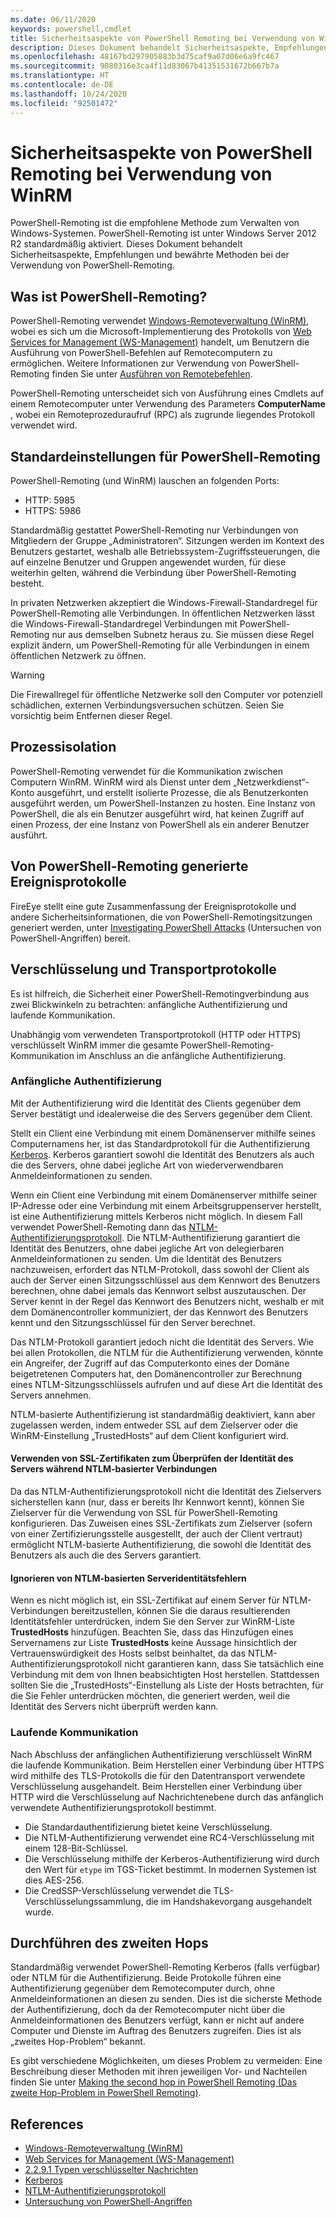 ```yaml
---
ms.date: 06/11/2020
keywords: powershell,cmdlet
title: Sicherheitsaspekte von PowerShell Remoting bei Verwendung von WinRM
description: Dieses Dokument behandelt Sicherheitsaspekte, Empfehlungen und bewährte Methoden bei der Verwendung von PowerShell-Remoting.
ms.openlocfilehash: 48167bd297905883b3d75caf9a07d06e6a9fc467
ms.sourcegitcommit: 9080316e3ca4f11d83067b41351531672b667b7a
ms.translationtype: HT
ms.contentlocale: de-DE
ms.lasthandoff: 10/24/2020
ms.locfileid: "92501472"
---
```

# <a name="security-considerations-for-powershell-remoting-using-winrm"></a>Sicherheitsaspekte von PowerShell Remoting bei Verwendung von WinRM

PowerShell-Remoting ist die empfohlene Methode zum Verwalten von Windows-Systemen. PowerShell-Remoting ist unter Windows Server 2012 R2 standardmäßig aktiviert. Dieses Dokument behandelt Sicherheitsaspekte, Empfehlungen und bewährte Methoden bei der Verwendung von PowerShell-Remoting.

## <a name="what-is-powershell-remoting"></a>Was ist PowerShell-Remoting?

PowerShell-Remoting verwendet [Windows-Remoteverwaltung (WinRM)](/windows/win32/winrm/portal), wobei es sich um die Microsoft-Implementierung des Protokolls von [Web Services for Management (WS-Management)](https://www.dmtf.org/sites/default/files/standards/documents/DSP0226_1.2.0.pdf) handelt, um Benutzern die Ausführung von PowerShell-Befehlen auf Remotecomputern zu ermöglichen. Weitere Informationen zur Verwendung von PowerShell-Remoting finden Sie unter [Ausführen von Remotebefehlen](running-remote-commands.md).

PowerShell-Remoting unterscheidet sich von Ausführung eines Cmdlets auf einem Remotecomputer unter Verwendung des Parameters **ComputerName** , wobei ein Remoteprozeduraufruf (RPC) als zugrunde liegendes Protokoll verwendet wird.

## <a name="powershell-remoting-default-settings"></a>Standardeinstellungen für PowerShell-Remoting

PowerShell-Remoting (und WinRM) lauschen an folgenden Ports:

- HTTP: 5985
- HTTPS: 5986

Standardmäßig gestattet PowerShell-Remoting nur Verbindungen von Mitgliedern der Gruppe „Administratoren“.
Sitzungen werden im Kontext des Benutzers gestartet, weshalb alle Betriebssystem-Zugriffssteuerungen, die auf einzelne Benutzer und Gruppen angewendet wurden, für diese weiterhin gelten, während die Verbindung über PowerShell-Remoting besteht.

In privaten Netzwerken akzeptiert die Windows-Firewall-Standardregel für PowerShell-Remoting alle Verbindungen. In öffentlichen Netzwerken lässt die Windows-Firewall-Standardregel Verbindungen mit PowerShell-Remoting nur aus demselben Subnetz heraus zu. Sie müssen diese Regel explizit ändern, um PowerShell-Remoting für alle Verbindungen in einem öffentlichen Netzwerk zu öffnen.

> [!Warning]
> Die Firewallregel für öffentliche Netzwerke soll den Computer vor potenziell schädlichen, externen Verbindungsversuchen schützen. Seien Sie vorsichtig beim Entfernen dieser Regel.

## <a name="process-isolation"></a>Prozessisolation

PowerShell-Remoting verwendet für die Kommunikation zwischen Computern WinRM. WinRM wird als Dienst unter dem „Netzwerkdienst“-Konto ausgeführt, und erstellt isolierte Prozesse, die als Benutzerkonten ausgeführt werden, um PowerShell-Instanzen zu hosten. Eine Instanz von PowerShell, die als ein Benutzer ausgeführt wird, hat keinen Zugriff auf einen Prozess, der eine Instanz von PowerShell als ein anderer Benutzer ausführt.

## <a name="event-logs-generated-by-powershell-remoting"></a>Von PowerShell-Remoting generierte Ereignisprotokolle

FireEye stellt eine gute Zusammenfassung der Ereignisprotokolle und andere Sicherheitsinformationen, die von PowerShell-Remotingsitzungen generiert werden, unter [Investigating PowerShell Attacks](https://www.fireeye.com/content/dam/fireeye-www/global/en/solutions/pdfs/wp-lazanciyan-investigating-powershell-attacks.pdf) (Untersuchen von PowerShell-Angriffen) bereit.

## <a name="encryption-and-transport-protocols"></a>Verschlüsselung und Transportprotokolle

Es ist hilfreich, die Sicherheit einer PowerShell-Remotingverbindung aus zwei Blickwinkeln zu betrachten: anfängliche Authentifizierung und laufende Kommunikation.

Unabhängig vom verwendeten Transportprotokoll (HTTP oder HTTPS) verschlüsselt WinRM immer die gesamte PowerShell-Remoting-Kommunikation im Anschluss an die anfängliche Authentifizierung.

### <a name="initial-authentication"></a>Anfängliche Authentifizierung

Mit der Authentifizierung wird die Identität des Clients gegenüber dem Server bestätigt und idealerweise die des Servers gegenüber dem Client.

Stellt ein Client eine Verbindung mit einem Domänenserver mithilfe seines Computernamens her, ist das Standardprotokoll für die Authentifizierung [Kerberos](/windows/win32/secauthn/microsoft-kerberos). Kerberos garantiert sowohl die Identität des Benutzers als auch die des Servers, ohne dabei jegliche Art von wiederverwendbaren Anmeldeinformationen zu senden.

Wenn ein Client eine Verbindung mit einem Domänenserver mithilfe seiner IP-Adresse oder eine Verbindung mit einem Arbeitsgruppenserver herstellt, ist eine Authentifizierung mittels Kerberos nicht möglich. In diesem Fall verwendet PowerShell-Remoting dann das [NTLM-Authentifizierungsprotokoll](/windows/win32/secauthn/microsoft-ntlm). Die NTLM-Authentifizierung garantiert die Identität des Benutzers, ohne dabei jegliche Art von delegierbaren Anmeldeinformationen zu senden. Um die Identität des Benutzers nachzuweisen, erfordert das NTLM-Protokoll, dass sowohl der Client als auch der Server einen Sitzungsschlüssel aus dem Kennwort des Benutzers berechnen, ohne dabei jemals das Kennwort selbst auszutauschen. Der Server kennt in der Regel das Kennwort des Benutzers nicht, weshalb er mit dem Domänencontroller kommuniziert, der das Kennwort des Benutzers kennt und den Sitzungsschlüssel für den Server berechnet.

Das NTLM-Protokoll garantiert jedoch nicht die Identität des Servers. Wie bei allen Protokollen, die NTLM für die Authentifizierung verwenden, könnte ein Angreifer, der Zugriff auf das Computerkonto eines der Domäne beigetretenen Computers hat, den Domänencontroller zur Berechnung eines NTLM-Sitzungsschlüssels aufrufen und auf diese Art die Identität des Servers annehmen.

NTLM-basierte Authentifizierung ist standardmäßig deaktiviert, kann aber zugelassen werden, indem entweder SSL auf dem Zielserver oder die WinRM-Einstellung „TrustedHosts“ auf dem Client konfiguriert wird.

#### <a name="using-ssl-certificates-to-validate-server-identity-during-ntlm-based-connections"></a>Verwenden von SSL-Zertifikaten zum Überprüfen der Identität des Servers während NTLM-basierter Verbindungen

Da das NTLM-Authentifizierungsprotokoll nicht die Identität des Zielservers sicherstellen kann (nur, dass er bereits Ihr Kennwort kennt), können Sie Zielserver für die Verwendung von SSL für PowerShell-Remoting konfigurieren.
Das Zuweisen eines SSL-Zertifikats zum Zielserver (sofern von einer Zertifizierungsstelle ausgestellt, der auch der Client vertraut) ermöglicht NTLM-basierte Authentifizierung, die sowohl die Identität des Benutzers als auch die des Servers garantiert.

#### <a name="ignoring-ntlm-based-server-identity-errors"></a>Ignorieren von NTLM-basierten Serveridentitätsfehlern

Wenn es nicht möglich ist, ein SSL-Zertifikat auf einem Server für NTLM-Verbindungen bereitzustellen, können Sie die daraus resultierenden Identitätsfehler unterdrücken, indem Sie den Server zur WinRM-Liste **TrustedHosts** hinzufügen. Beachten Sie, dass das Hinzufügen eines Servernamens zur Liste **TrustedHosts** keine Aussage hinsichtlich der Vertrauenswürdigkeit des Hosts selbst beinhaltet, da das NTLM-Authentifizierungsprotokoll nicht garantieren kann, dass Sie tatsächlich eine Verbindung mit dem von Ihnen beabsichtigten Host herstellen. Stattdessen sollten Sie die „TrustedHosts“-Einstellung als Liste der Hosts betrachten, für die Sie Fehler unterdrücken möchten, die generiert werden, weil die Identität des Servers nicht überprüft werden kann.

### <a name="ongoing-communication"></a>Laufende Kommunikation

Nach Abschluss der anfänglichen Authentifizierung verschlüsselt WinRM die laufende Kommunikation. Beim Herstellen einer Verbindung über HTTPS wird mithilfe des TLS-Protokolls die für den Datentransport verwendete Verschlüsselung ausgehandelt.
Beim Herstellen einer Verbindung über HTTP wird die Verschlüsselung auf Nachrichtenebene durch das anfänglich verwendete Authentifizierungsprotokoll bestimmt.

- Die Standardauthentifizierung bietet keine Verschlüsselung.
- Die NTLM-Authentifizierung verwendet eine RC4-Verschlüsselung mit einem 128-Bit-Schlüssel.
- Die Verschlüsselung mithilfe der Kerberos-Authentifizierung wird durch den Wert für `etype` im TGS-Ticket bestimmt. In modernen Systemen ist dies AES-256.
- Die CredSSP-Verschlüsselung verwendet die TLS-Verschlüsselungssammlung, die im Handshakevorgang ausgehandelt wurde.

## <a name="making-the-second-hop"></a>Durchführen des zweiten Hops

Standardmäßig verwendet PowerShell-Remoting Kerberos (falls verfügbar) oder NTLM für die Authentifizierung. Beide Protokolle führen eine Authentifizierung gegenüber dem Remotecomputer durch, ohne Anmeldeinformationen an diesen zu senden. Dies ist die sicherste Methode der Authentifizierung, doch da der Remotecomputer nicht über die Anmeldeinformationen des Benutzers verfügt, kann er nicht auf andere Computer und Dienste im Auftrag des Benutzers zugreifen. Dies ist als „zweites Hop-Problem“ bekannt.

Es gibt verschiedene Möglichkeiten, um dieses Problem zu vermeiden: Eine Beschreibung dieser Methoden mit ihren jeweiligen Vor- und Nachteilen finden Sie unter [Making the second hop in PowerShell Remoting (Das zweite Hop-Problem in PowerShell Remoting)](PS-remoting-second-hop.md).

## <a name="references"></a>References

- [Windows-Remoteverwaltung (WinRM)](/windows/win32/winrm/portal)
- [Web Services for Management (WS-Management)](https://www.dmtf.org/sites/default/files/standards/documents/DSP0226_1.2.0.pdf)
- [2.2.9.1 Typen verschlüsselter Nachrichten](/openspecs/windows_protocols/ms-wsmv/58421aa4-861a-4410-831a-c999f094cdb7)
- [Kerberos](/windows/win32/secauthn/microsoft-kerberos)
- [NTLM-Authentifizierungsprotokoll](/windows/win32/secauthn/microsoft-ntlm)
- [Untersuchung von PowerShell-Angriffen](https://www.fireeye.com/content/dam/fireeye-www/global/en/solutions/pdfs/wp-lazanciyan-investigating-powershell-attacks.pdf)
